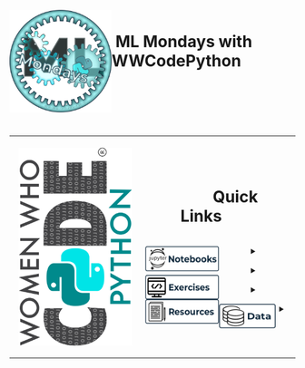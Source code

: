 <br>

<img align="left" width="180" src="images/ML Mondays_II.png">
<p vertical-align="top"><h1>&nbsp;ML Mondays with WWCodePython</h1>
</p>

<br><br><br>

&nbsp;

<div>
<table style="border: none;">
  <tr style="border: none;">
    <th style="border: none;">&nbsp;&nbsp;&nbsp;&nbsp;&nbsp;&nbsp;&nbsp;<img align="center" width="200" height="350" src="/images/WWCode_Python_Binary_Filled_Rotated.png">&nbsp;&nbsp;&nbsp;&nbsp;&nbsp;&nbsp;&nbsp;<br></th>
    <td align="center" style="border: none;"><p vertical-align="middle"><h1>&nbsp;&nbsp;&nbsp;&nbsp;&nbsp;&nbsp;&nbsp;&nbsp;Quick Links&nbsp;&nbsp;&nbsp;&nbsp;&nbsp;&nbsp;&nbsp;&nbsp;</h1></p>
<br>
<div>
<details>
 	<summary><img align="left" width="130" height="45" src="/images/Jupyter_btn.png"><br>
    </summary>
    
<br>


<br>
<br>

</details>
</div>
<br>
<div>
<details>
    <summary><img align="left" width="130" height="43" src="/images/Exercises_btn.png">
    </summary>
<br>
  

<br>
</details>
</div>
<br>
<div>
<details>
    <summary><img align="left" width="130" height="43" src="/images/Resources_btn.png">
    </summary>
<br>
  

<br>
</details>
</div>
<br>
<div>
<details>
    <summary><img align="left" width="100" height="43" src="/images/Data_btn.png">
    </summary>
<br>
  

<br>
</details>
</div>
</td>
  </tr>
</table>

